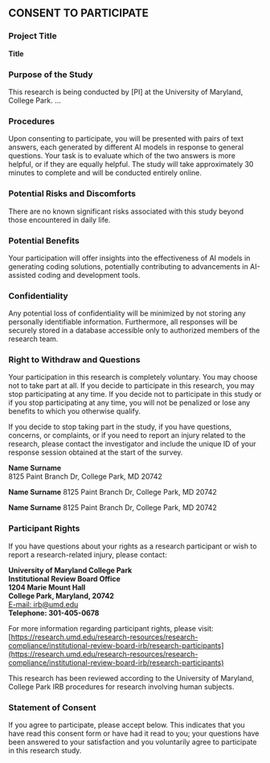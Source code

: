 ## CONSENT TO PARTICIPATE

### Project Title
**Title**

### Purpose of the Study
This research is being conducted by [PI]  at the University of Maryland, College Park. ...
### Procedures

Upon consenting to participate, you will be presented with pairs of text answers, each generated by different AI models in response to general questions. Your task is to evaluate which of the two answers is more helpful, or if they are equally helpful. The study will take approximately 30 minutes to complete and will be conducted entirely online.

### Potential Risks and Discomforts
There are no known significant risks associated with this study beyond those encountered in daily life.

### Potential Benefits
Your participation will offer insights into the effectiveness of AI models in generating coding solutions, potentially contributing to advancements in AI-assisted coding and development tools.

### Confidentiality
Any potential loss of confidentiality will be minimized by not storing any personally identifiable information. Furthermore, all responses will be securely stored in a database accessible only to authorized members of the research team.

### Right to Withdraw and Questions
Your participation in this research is completely voluntary. You may choose not to take part at all. If you decide to participate in this research, you may stop participating at any time. If you decide not to participate in this study or if you stop participating at any time, you will not be penalized or lose any benefits to which you otherwise qualify.

If you decide to stop taking part in the study, if you have questions, concerns, or complaints, or if you need to report an injury related to the research, please contact the investigator and include the unique ID of your response session obtained at the start of the survey.

**Name Surname**  
8125 Paint Branch Dr, College Park, MD 20742  
                    
**Name Surname**
8125 Paint Branch Dr, College Park, MD 20742

**Name Surname**
8125 Paint Branch Dr, College Park, MD 20742

### Participant Rights
If you have questions about your rights as a research participant or wish to report a research-related injury, please contact:

**University of Maryland College Park**  
**Institutional Review Board Office**  
**1204 Marie Mount Hall**  
**College Park, Maryland, 20742**  
[E-mail: irb@umd.edu](mailto:irb@umd.edu)  
**Telephone: 301-405-0678**

For more information regarding participant rights, please visit:  
[https://research.umd.edu/research-resources/research-compliance/institutional-review-board-irb/research-participants](https://research.umd.edu/research-resources/research-compliance/institutional-review-board-irb/research-participants)

This research has been reviewed according to the University of Maryland, College Park IRB procedures for research involving human subjects.

### Statement of Consent
If you agree to participate, please accept below. This indicates that you have read this consent form or have had it read to you; your questions have been answered to your satisfaction and you voluntarily agree to participate in this research study.

